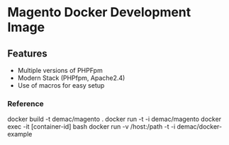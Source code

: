 # Magento Docker Development Image

## Features
- Multiple versions of PHPFpm
- Modern Stack (PHPfpm, Apache2.4)
- Use of macros for easy setup


### Reference
docker build -t demac/magento .
docker run -t -i demac/magento
docker exec -it [container-id] bash
docker run -v /host:/path -t -i demac/docker-example